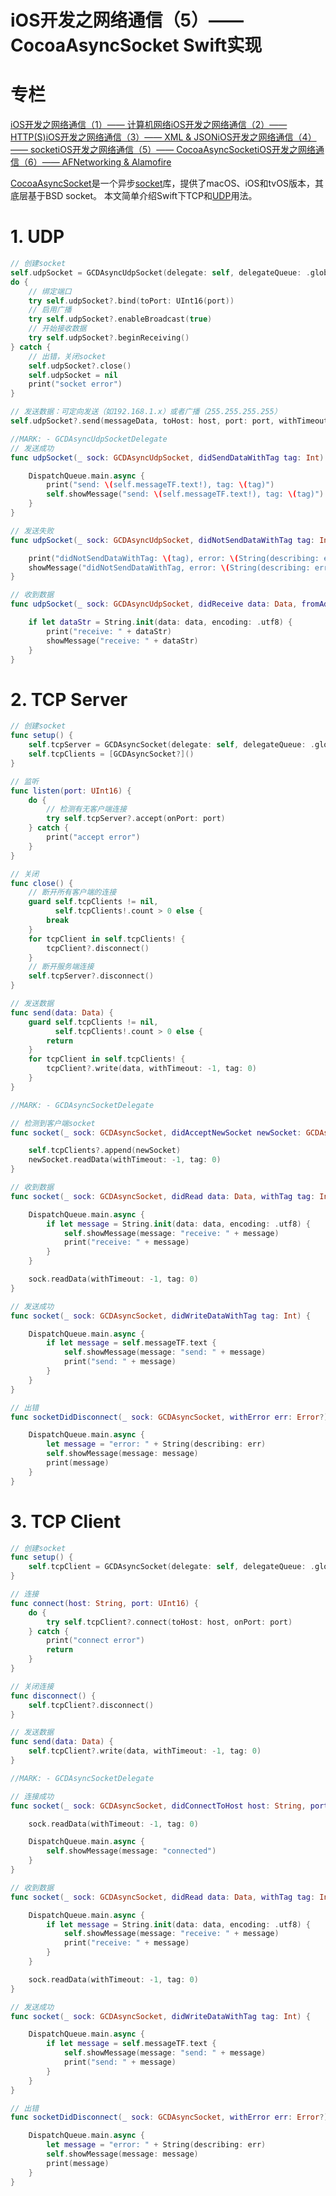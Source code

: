 # iOS开发之网络通信（5）—— CocoaAsyncSocket Swift实现

# 专栏

[iOS开发之网络通信（1）—— 计算机网络](https://blog.csdn.net/u012078168/article/details/108663954?spm=1001.2014.3001.5501)[iOS开发之网络通信（2）—— HTTP(S)](https://blog.csdn.net/u012078168/article/details/113998630?spm=1001.2014.3001.5501)[iOS开发之网络通信（3）—— XML & JSON](https://blog.csdn.net/u012078168/article/details/114024548?spm=1001.2014.3001.5501)[iOS开发之网络通信（4）—— socket](https://blog.csdn.net/u012078168/article/details/114285199?spm=1001.2014.3001.5501)[iOS开发之网络通信（5）—— CocoaAsyncSocket](https://blog.csdn.net/u012078168/article/details/114370160?spm=1001.2014.3001.5501)[iOS开发之网络通信（6）—— AFNetworking & Alamofire](https://blog.csdn.net/u012078168/article/details/114583643?spm=1001.2014.3001.5501)

[CocoaAsyncSocket](https://github.com/robbiehanson/CocoaAsyncSocket)是一个异步[socket](https://so.csdn.net/so/search?q=socket&spm=1001.2101.3001.7020)库，提供了macOS、iOS和tvOS版本，其底层基于BSD socket。
 本文简单介绍Swift下TCP和[UDP](https://so.csdn.net/so/search?q=UDP&spm=1001.2101.3001.7020)用法。

# 1. UDP

```swift
// 创建socket
self.udpSocket = GCDAsyncUdpSocket(delegate: self, delegateQueue: .global())
do {
    // 绑定端口
    try self.udpSocket?.bind(toPort: UInt16(port))
    // 启用广播
    try self.udpSocket?.enableBroadcast(true)
    // 开始接收数据
    try self.udpSocket?.beginReceiving()
} catch {
    // 出错，关闭socket
    self.udpSocket?.close()
    self.udpSocket = nil
    print("socket error")
}

// 发送数据：可定向发送（如192.168.1.x）或者广播（255.255.255.255）
self.udpSocket?.send(messageData, toHost: host, port: port, withTimeout: -1, tag: 0)

//MARK: - GCDAsyncUdpSocketDelegate
// 发送成功
func udpSocket(_ sock: GCDAsyncUdpSocket, didSendDataWithTag tag: Int) {

    DispatchQueue.main.async {
        print("send: \(self.messageTF.text!), tag: \(tag)")
        self.showMessage("send: \(self.messageTF.text!), tag: \(tag)")
    }
}

// 发送失败
func udpSocket(_ sock: GCDAsyncUdpSocket, didNotSendDataWithTag tag: Int, dueToError error: Error?) {

    print("didNotSendDataWithTag: \(tag), error: \(String(describing: error))")
    showMessage("didNotSendDataWithTag, error: \(String(describing: error))")
}

// 收到数据
func udpSocket(_ sock: GCDAsyncUdpSocket, didReceive data: Data, fromAddress address: Data, withFilterContext filterContext: Any?) {

    if let dataStr = String.init(data: data, encoding: .utf8) {
        print("receive: " + dataStr)
        showMessage("receive: " + dataStr)
    }
}

```

# 2. TCP Server

```swift
// 创建socket
func setup() {
    self.tcpServer = GCDAsyncSocket(delegate: self, delegateQueue: .global())
    self.tcpClients = [GCDAsyncSocket?]()
}

// 监听
func listen(port: UInt16) {
    do {
        // 检测有无客户端连接
        try self.tcpServer?.accept(onPort: port)
    } catch {
        print("accept error")
    }
}

// 关闭
func close() {
    // 断开所有客户端的连接
    guard self.tcpClients != nil,
          self.tcpClients!.count > 0 else {
        break
    }
    for tcpClient in self.tcpClients! {
        tcpClient?.disconnect()
    }
    // 断开服务端连接
    self.tcpServer?.disconnect()
}

// 发送数据
func send(data: Data) {
    guard self.tcpClients != nil,
          self.tcpClients!.count > 0 else {
        return
    }
    for tcpClient in self.tcpClients! {
        tcpClient?.write(data, withTimeout: -1, tag: 0)
    }
}

//MARK: - GCDAsyncSocketDelegate

// 检测到客户端socket
func socket(_ sock: GCDAsyncSocket, didAcceptNewSocket newSocket: GCDAsyncSocket) {

    self.tcpClients?.append(newSocket)
    newSocket.readData(withTimeout: -1, tag: 0)
}

// 收到数据
func socket(_ sock: GCDAsyncSocket, didRead data: Data, withTag tag: Int) {

    DispatchQueue.main.async {
        if let message = String.init(data: data, encoding: .utf8) {
            self.showMessage(message: "receive: " + message)
            print("receive: " + message)
        }
    }

    sock.readData(withTimeout: -1, tag: 0)
}

// 发送成功
func socket(_ sock: GCDAsyncSocket, didWriteDataWithTag tag: Int) {

    DispatchQueue.main.async {
        if let message = self.messageTF.text {
            self.showMessage(message: "send: " + message)
            print("send: " + message)
        }
    }
}

// 出错
func socketDidDisconnect(_ sock: GCDAsyncSocket, withError err: Error?) {

    DispatchQueue.main.async {
        let message = "error: " + String(describing: err)
        self.showMessage(message: message)
        print(message)
    }
}

```

# 3. TCP Client

```swift
// 创建socket
func setup() {
    self.tcpClient = GCDAsyncSocket(delegate: self, delegateQueue: .global())
}

// 连接
func connect(host: String, port: UInt16) {
    do {
        try self.tcpClient?.connect(toHost: host, onPort: port)
    } catch {
        print("connect error")
        return
    }
}

// 关闭连接
func disconnect() {
    self.tcpClient?.disconnect()
}

// 发送数据
func send(data: Data) {
    self.tcpClient?.write(data, withTimeout: -1, tag: 0)
}

//MARK: - GCDAsyncSocketDelegate

// 连接成功
func socket(_ sock: GCDAsyncSocket, didConnectToHost host: String, port: UInt16) {

    sock.readData(withTimeout: -1, tag: 0)

    DispatchQueue.main.async {
        self.showMessage(message: "connected")
    }
}

// 收到数据
func socket(_ sock: GCDAsyncSocket, didRead data: Data, withTag tag: Int) {

    DispatchQueue.main.async {
        if let message = String.init(data: data, encoding: .utf8) {
            self.showMessage(message: "receive: " + message)
            print("receive: " + message)
        }
    }

    sock.readData(withTimeout: -1, tag: 0)
}

// 发送成功
func socket(_ sock: GCDAsyncSocket, didWriteDataWithTag tag: Int) {

    DispatchQueue.main.async {
        if let message = self.messageTF.text {
            self.showMessage(message: "send: " + message)
            print("send: " + message)
        }
    }
}

// 出错
func socketDidDisconnect(_ sock: GCDAsyncSocket, withError err: Error?) {

    DispatchQueue.main.async {
        let message = "error: " + String(describing: err)
        self.showMessage(message: message)
        print(message)
    }
}

```